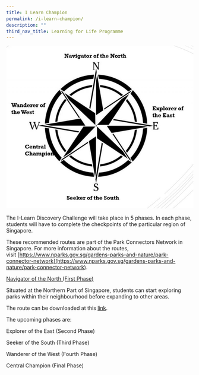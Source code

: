 ```yaml
---
title: I Learn Champion
permalink: /i-learn-champion/
description: ""
third_nav_title: Learning for Life Programme
---
```

![I-Learn Champion](/images/I-Learn-Champion-e1604283192272-768x668.jpeg)

The I-Learn Discovery Challenge will take place in 5 phases. In each phase, students will have to complete the checkpoints of the particular region of Singapore.

These recommended routes are part of the Park Connectors Network in Singapore. For more information about the routes, visit [https://www.nparks.gov.sg/gardens-parks-and-nature/park-connector-network](https://www.nparks.gov.sg/gardens-parks-and-nature/park-connector-network).

<u>Navigator of the North (First Phase)</u>

Situated at the Northern Part of Singapore, students can start exploring parks within their neighbourhood before expanding to other areas.

The route can be downloaded at this [link](/files/Navigator-of-the-North.pdf).

The upcoming phases are:

Explorer of the East (Second Phase)

Seeker of the South (Third Phase)

Wanderer of the West (Fourth Phase)

Central Champion (Final Phase)